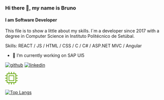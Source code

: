 ### Hi there 👋, my name is Bruno
#### I am Software Developer
This file is to show a little about my skills. I´m a developer since 2017 with a degree in Computer Science in Instituto Politécnico de Setúbal.


Skills: REACT / JS / HTML / CSS / C / C# / ASP.NET MVC / Angular

- 🔭 I’m currently working on SAP UI5 


[<img src='https://cdn.jsdelivr.net/npm/simple-icons@3.0.1/icons/github.svg' alt='github' height='40'>](https://github.com/bruno-marques98)  [<img src='https://cdn.jsdelivr.net/npm/simple-icons@3.0.1/icons/linkedin.svg' alt='linkedin' height='40'>](https://www.linkedin.com/in/https://www.linkedin.com/in/bruno-marqu%C3%AAs-development//)  

<a href='https://docs.github.com/en/developers'><img src='https://raw.githubusercontent.com/acervenky/animated-github-badges/master/assets/devbadge.gif' width='40' height='40'></a> 

[![Top Langs](https://github-readme-stats.vercel.app/api/top-langs/?username=bruno-marques98)](https://github.com/anuraghazra/github-readme-stats)

